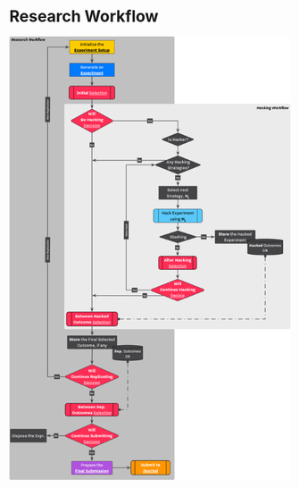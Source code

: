 # Research Workflow

![<b>Figure 1.</b> Overview of Research and Hacking Workflow](/figures/research-workflow.png)